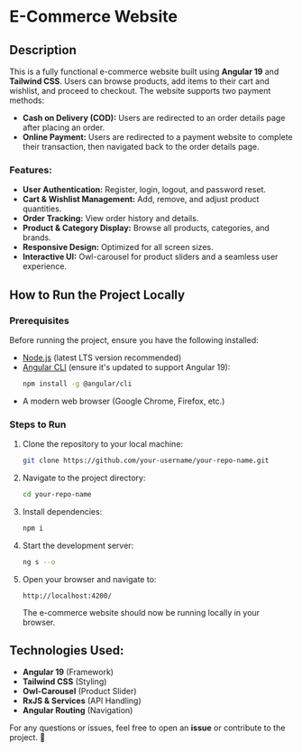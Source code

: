 # E-Commerce Website

## Description
This is a fully functional e-commerce website built using **Angular 19** and **Tailwind CSS**. Users can browse products, add items to their cart and wishlist, and proceed to checkout. The website supports two payment methods:
- **Cash on Delivery (COD):** Users are redirected to an order details page after placing an order.
- **Online Payment:** Users are redirected to a payment website to complete their transaction, then navigated back to the order details page.

### Features:
- **User Authentication:** Register, login, logout, and password reset.
- **Cart & Wishlist Management:** Add, remove, and adjust product quantities.
- **Order Tracking:** View order history and details.
- **Product & Category Display:** Browse all products, categories, and brands.
- **Responsive Design:** Optimized for all screen sizes.
- **Interactive UI:** Owl-carousel for product sliders and a seamless user experience.

## How to Run the Project Locally

### Prerequisites
Before running the project, ensure you have the following installed:

- [Node.js](https://nodejs.org/) (latest LTS version recommended)
- [Angular CLI](https://angular.io/cli) (ensure it's updated to support Angular 19):
  ```sh
  npm install -g @angular/cli
  ```
- A modern web browser (Google Chrome, Firefox, etc.)

### Steps to Run

1. Clone the repository to your local machine:
   ```sh
   git clone https://github.com/your-username/your-repo-name.git
   ```
2. Navigate to the project directory:
   ```sh
   cd your-repo-name
   ```
3. Install dependencies:
   ```sh
   npm i
   ```
4. Start the development server:
   ```sh
   ng s --o
   ```
5. Open your browser and navigate to:
   ```
   http://localhost:4200/
   ```
   The e-commerce website should now be running locally in your browser.

## Technologies Used:
- **Angular 19** (Framework)
- **Tailwind CSS** (Styling)
- **Owl-Carousel** (Product Slider)
- **RxJS & Services** (API Handling)
- **Angular Routing** (Navigation)

For any questions or issues, feel free to open an **issue** or contribute to the project. 🚀
